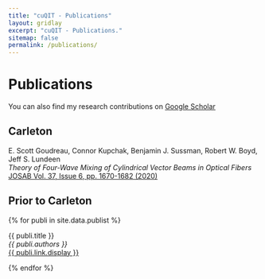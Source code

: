 ```yaml
---
title: "cuQIT - Publications"
layout: gridlay
excerpt: "cuQIT - Publications."
sitemap: false
permalink: /publications/
---
```



# Publications

You can also find my research contributions on [Google Scholar](https://scholar.google.ca/citations?user=lqDWDJcAAAAJ&hl=en&oi=ao)


## Carleton
E. Scott Goudreau, Connor Kupchak, Benjamin J. Sussman, Robert W. Boyd, Jeff S. Lundeen<br />
<em>Theory of Four-Wave Mixing of Cylindrical Vector Beams in Optical Fibers</em><br />
<a href="https://www.osapublishing.org/josab/fulltext.cfm?uri=josab-37-6-1670&id=431634">JOSAB Vol. 37, Issue 6, pp. 1670-1682 (2020)</a>

## Prior to Carleton

{% for publi in site.data.publist %}

  {{ publi.title }} <br />
  <em>{{ publi.authors }} </em><br /><a href="{{ publi.link.url }}">{{ publi.link.display }}</a>

{% endfor %}
